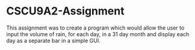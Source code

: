 # CSCU9A2-Assignment
This assignment was to create a program which would allow the user to input the volume of rain, for each day, in a 31 day month and display each day as a separate bar in a simple GUI. 
